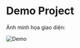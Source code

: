 # Demo Project

Ảnh minh họa giao diện:

![Demo](https://github.com/NickyCV-369/vhapk/blob/main/public/images/home-demo.png?raw=true)

